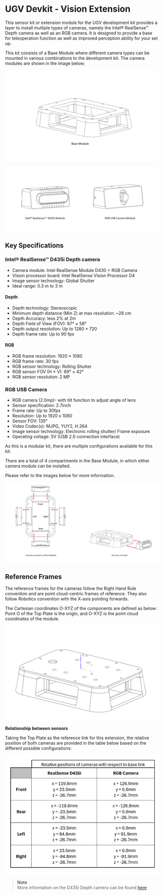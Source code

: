 # UGV Devkit - Vision Extension

This sensor kit or extension module for the UGV development kit provides a layer to install multiple types of cameras, namely the Intel® RealSense™ Depth camera as well as an RGB camera. It is designed to provide a base for teleoperation function as well as improved perception ability for your set up.

This kit consists of a Base Module where different camera types can be mounted in various combinations to the development kit. The camera modules are shown in the image below;

![Base Module](../img/base_module.png)

![Camera Modules](../img/camera_modules.png)

## Key Specifications

### Intel® RealSense™ D435i Depth camera 
* Camera module: Intel RealSense Module D430 + RGB Camera
* Vision processor board: Intel RealSense Vision Processor D4
* Image sensor technology: Global Shutter
* Ideal range: 0.3 m to 3 m

#### Depth
* Depth technology: Stereoscopic
* Minimum depth distance (Min Z) at max resolution: ~28 cm
* Depth Accuracy: less 2% at 2m
* Depth Field of View (FOV): 87° × 58°
* Depth output resolution: Up to 1280 × 720
* Depth frame rate: Up to 90 fps

#### RGB
* RGB frame resolution: 1920 × 1080
* RGB frame rate: 30 fps
* RGB sensor technology: Rolling Shutter
* RGB sensor FOV (H × V): 69° × 42°
* RGB sensor resolution: 2 MP

### RGB USB Camera
* RGB camera (2.0mp)- with tilt function to adjust angle of lens
* Sensor specification: 2.7inch
* Frame rate: Up to 30fps 
* Resolution: Up to 1920 x 1080
* Sensor FOV: 135°
* Video Codec(s): MJPG, YUY2, H.264
* Image sensor technology: Electronic rolling shutter/ Frame exposure
* Operating voltage: 5V (USB 2.0 connection interface)

As this is a modular kit, there are multiple configurations available for this kit. 

There are a total of 4 compartments in the Base Module, in which either camera module can be installed.

Please refer to the images below for more information.

![Orientation of Modules](../img/orientation_of_modules.png)

## Reference Frames

The reference frames for the cameras follow the Right Hand Rule convention and are point cloud-centric frames of reference. They also follow Robotics convention with the X-axis pointing forwards.

The Cartesian coordinates O-XYZ of the components are defined as below: 
Point O of the Top Plate is the origin, and O-XYZ is the point cloud coordinates of the module.

![Reference Frame Vision](../img/ref_frame_vision.png)

**Relationship between sensors**

Taking the Top Plate as the reference link for this extension, the relative position of both cameras are provided in the table below based on the different possible configurations:

![Vision Kit Relative Position Table](../img/vision_kit_relative_position_table.png)

> **Note**  
> More information on the D435i Depth camera can be found [here](https://github.com/IntelRealSense/realsense-ros?tab=readme-ov-file#ros2robot-vs-opticalcamera-coordination-systems)
